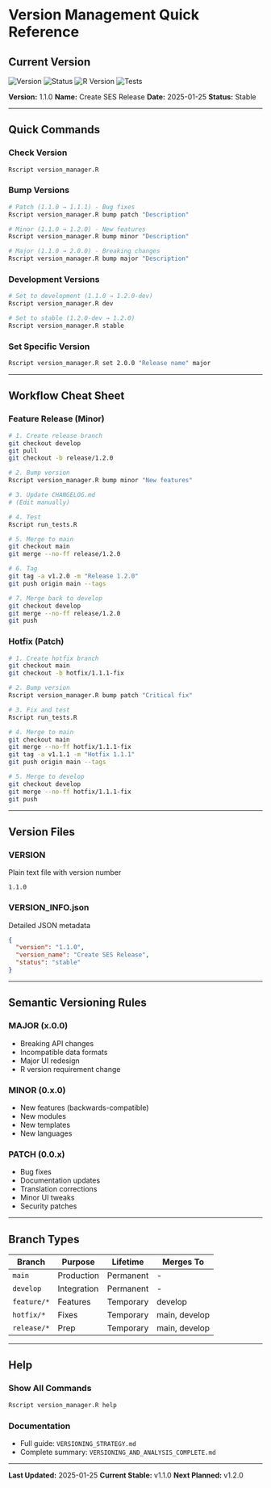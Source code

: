 # Version Management Quick Reference

## Current Version

![Version](https://img.shields.io/badge/version-1.1.0-blue.svg)
![Status](https://img.shields.io/badge/status-stable-green.svg)
![R Version](https://img.shields.io/badge/R-%E2%89%A54.4.1-blue.svg)
![Tests](https://img.shields.io/badge/tests-2417%20passing-success.svg)

**Version:** 1.1.0
**Name:** Create SES Release
**Date:** 2025-01-25
**Status:** Stable

---

## Quick Commands

### Check Version
```bash
Rscript version_manager.R
```

### Bump Versions
```bash
# Patch (1.1.0 → 1.1.1) - Bug fixes
Rscript version_manager.R bump patch "Description"

# Minor (1.1.0 → 1.2.0) - New features
Rscript version_manager.R bump minor "Description"

# Major (1.1.0 → 2.0.0) - Breaking changes
Rscript version_manager.R bump major "Description"
```

### Development Versions
```bash
# Set to development (1.1.0 → 1.2.0-dev)
Rscript version_manager.R dev

# Set to stable (1.2.0-dev → 1.2.0)
Rscript version_manager.R stable
```

### Set Specific Version
```bash
Rscript version_manager.R set 2.0.0 "Release name" major
```

---

## Workflow Cheat Sheet

### Feature Release (Minor)

```bash
# 1. Create release branch
git checkout develop
git pull
git checkout -b release/1.2.0

# 2. Bump version
Rscript version_manager.R bump minor "New features"

# 3. Update CHANGELOG.md
# (Edit manually)

# 4. Test
Rscript run_tests.R

# 5. Merge to main
git checkout main
git merge --no-ff release/1.2.0

# 6. Tag
git tag -a v1.2.0 -m "Release 1.2.0"
git push origin main --tags

# 7. Merge back to develop
git checkout develop
git merge --no-ff release/1.2.0
git push
```

### Hotfix (Patch)

```bash
# 1. Create hotfix branch
git checkout main
git checkout -b hotfix/1.1.1-fix

# 2. Bump version
Rscript version_manager.R bump patch "Critical fix"

# 3. Fix and test
Rscript run_tests.R

# 4. Merge to main
git checkout main
git merge --no-ff hotfix/1.1.1-fix
git tag -a v1.1.1 -m "Hotfix 1.1.1"
git push origin main --tags

# 5. Merge to develop
git checkout develop
git merge --no-ff hotfix/1.1.1-fix
git push
```

---

## Version Files

### VERSION
Plain text file with version number
```
1.1.0
```

### VERSION_INFO.json
Detailed JSON metadata
```json
{
  "version": "1.1.0",
  "version_name": "Create SES Release",
  "status": "stable"
}
```

---

## Semantic Versioning Rules

### MAJOR (x.0.0)
- Breaking API changes
- Incompatible data formats
- Major UI redesign
- R version requirement change

### MINOR (0.x.0)
- New features (backwards-compatible)
- New modules
- New templates
- New languages

### PATCH (0.0.x)
- Bug fixes
- Documentation updates
- Translation corrections
- Minor UI tweaks
- Security patches

---

## Branch Types

| Branch | Purpose | Lifetime | Merges To |
|--------|---------|----------|-----------|
| `main` | Production | Permanent | - |
| `develop` | Integration | Permanent | - |
| `feature/*` | Features | Temporary | develop |
| `hotfix/*` | Fixes | Temporary | main, develop |
| `release/*` | Prep | Temporary | main, develop |

---

## Help

### Show All Commands
```bash
Rscript version_manager.R help
```

### Documentation
- Full guide: `VERSIONING_STRATEGY.md`
- Complete summary: `VERSIONING_AND_ANALYSIS_COMPLETE.md`

---

**Last Updated:** 2025-01-25
**Current Stable:** v1.1.0
**Next Planned:** v1.2.0
